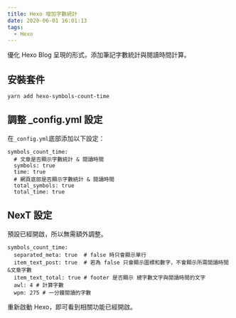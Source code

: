 ```yaml
---
title: Hexo 增加字數統計
date: 2020-06-01 16:01:13
tags:
  - Hexo
---
```

優化 Hexo Blog 呈現的形式，添加筆記字數統計與閱讀時間計算。
<!--more-->
## 安裝套件
```
yarn add hexo-symbols-count-time
```

## 調整 _config.yml 設定
在`_config.yml`底部添加以下設定：
```
symbols_count_time:
  # 文章是否顯示字數統計 & 閱讀時間
  symbols: true
  time: true
  # 網頁底部是否顯示字數統計 & 閱讀時間
  total_symbols: true
  total_time: true
```

## NexT 設定
預設已經開啟，所以無需額外調整。
```
symbols_count_time:
  separated_meta: true  # false 時只會顯示單行
  item_text_post: true  # 若為 false 只會顯示圖標和數字，不會顯示所需閱讀時間&文章字數
  item_text_total: true # footer 是否顯示 總字數文字與閱讀時間的文字
  awl: 4 # 計算字數
  wpm: 275 # 一分鐘閱讀的字數
```

重新啟動 Hexo，即可看到相關功能已經開啟。
